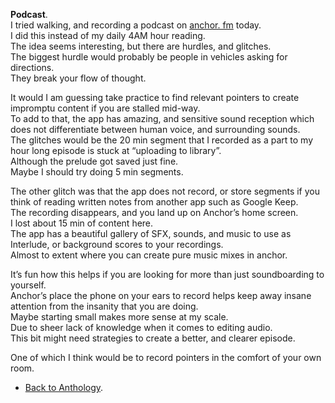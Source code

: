 **Podcast**.  
I tried walking, and recording a podcast on <a href="https://anchor.fm" rel="noopener noreferrer" target="_blank">anchor. fm</a> today.  
I did this instead of my daily 4AM hour reading.  
The idea seems interesting, but there are hurdles, and glitches.  
The biggest hurdle would probably be people in vehicles asking for directions.  
They break your flow of thought.  

It would I am guessing take practice to find relevant pointers to create impromptu content if you are stalled mid-way.  
To add to that, the app has amazing, and sensitive sound reception which does not differentiate between human voice, and surrounding sounds.  
The glitches would be the 20 min segment that I recorded as a part to my hour long episode is stuck at “uploading to library”.  
Although the prelude got saved just fine.  
Maybe I should try doing 5 min segments.  

The other glitch was that the app does not record, or store segments if you think of reading written notes from another app such as Google Keep.  
The recording disappears, and you land up on Anchor’s home screen.  
I lost about 15 min of content here.  
The app has a beautiful gallery of SFX, sounds, and music to use as Interlude, or background scores to your recordings.  
Almost to extent where you can create pure music mixes in anchor.  

It’s fun how this helps if you are looking for more than just soundboarding to yourself.  
Anchor’s place the phone on your ears to record helps keep away insane attention from the insanity that you are doing.  
Maybe starting small makes more sense at my scale.  
Due to sheer lack of knowledge when it comes to editing audio.  
This bit might need strategies to create a better, and clearer episode.  

One of which I think would be to record pointers in the comfort of your own room.  

- <a href="https://kushalsamant.github.io/anthology.html">Back to Anthology</a>.  